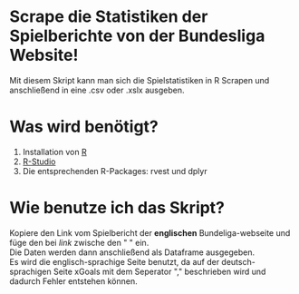 # Scrape die Statistiken der Spielberichte von der Bundesliga Website!

Mit diesem Skript kann man sich die Spielstatistiken in R Scrapen und anschließend in eine .csv oder .xslx ausgeben.

# Was wird benötigt?

1. Installation von [R](https://www.r-project.org/)
2. [R-Studio](https://posit.co/download/rstudio-desktop/)
3. Die entsprechenden R-Packages: rvest und dplyr

# Wie benutze ich das Skript?

Kopiere den Link vom Spielbericht der **englischen** Bundeliga-webseite und füge den bei *link* zwische den " " ein.<br>
Die Daten werden dann anschließend als Dataframe ausgegeben.<br>
Es wird die englisch-sprachige Seite benutzt, da auf der deutsch-sprachigen Seite xGoals mit dem Seperator "," beschrieben wird und dadurch Fehler entstehen können.



